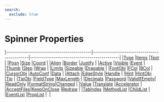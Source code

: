 ```yaml
---
search:
  exclude: true
---
```


<h1 class="heading"><span class="name">Spinner Properties</span></h1>

|-------------------------------------------|---------------------------------------------|---------------------------------------------|
|[Type](../properties/type.md)              |[Items](../properties/items.md)              |[Text](../properties/text.md)                |
|[Posn](../properties/posn.md)              |[Size](../properties/size.md)                |[Coord](../properties/coord.md)              |
|[Align](../properties/align.md)            |[Border](../properties/border.md)            |[Justify](../properties/justify.md)          |
|[Active](../properties/active.md)          |[Visible](../properties/visible.md)          |[Event](../properties/event.md)              |
|[Thumb](../properties/thumb.md)            |[Step](../properties/step.md)                |[Wrap](../properties/wrap.md)                |
|[Limits](../properties/limits.md)          |[Sizeable](../properties/sizeable.md)        |[Dragable](../properties/dragable.md)        |
|[FontObj](../properties/fontobj.md)        |[FCol](../properties/fcol.md)                |[BCol](../properties/bcol.md)                |
|[CursorObj](../properties/cursorobj.md)    |[AutoConf](../properties/autoconf.md)        |[Data](../properties/data.md)                |
|[Attach](../properties/attach.md)          |[EdgeStyle](../properties/edgestyle.md)      |[Handle](../properties/handle.md)            |
|[Hint](../properties/hint.md)              |[HintObj](../properties/hintobj.md)          |[Tip](../properties/tip.md)                  |
|[TipObj](../properties/tipobj.md)          |[FieldType](../properties/fieldtype.md)      |[MaxLength](../properties/maxlength.md)      |
|[Decimals](../properties/decimals.md)      |[Password](../properties/password.md)        |[ValidIfEmpty](../properties/validifempty.md)|
|[ReadOnly](../properties/readonly.md)      |[FormatString](../properties/formatstring.md)|[Changed](../properties/changed.md)          |
|[Value](../properties/value.md)            |[Translate](../properties/translate.md)      |[Accelerator](../properties/accelerator.md)  |
|[AcceptFiles](../properties/acceptfiles.md)|[KeepOnClose](../properties/keeponclose.md)  |[Redraw](../properties/redraw.md)            |
|[TabIndex](../properties/tabindex.md)      |[MethodList](../properties/methodlist.md)    |[ChildList](../properties/childlist.md)      |
|[EventList](../properties/eventlist.md)    |[PropList](../properties/proplist.md)        |&nbsp;                                       |
